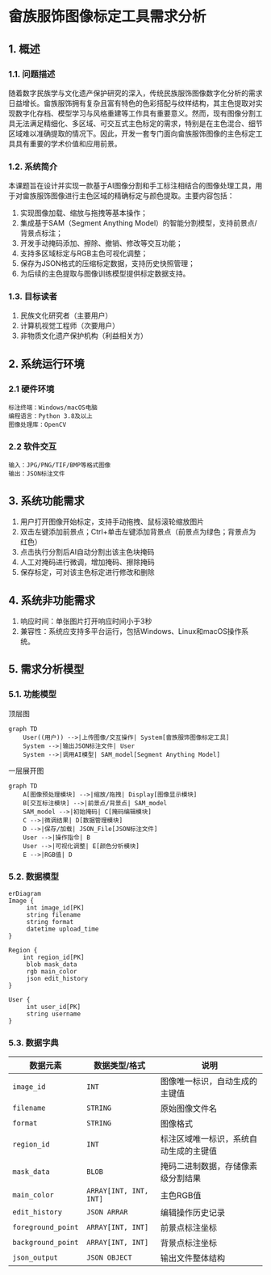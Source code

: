 # 畲族服饰图像标定工具需求分析

## 1. 概述
### 1.1. 问题描述
随着数字民族学与文化遗产保护研究的深入，传统民族服饰图像数字化分析的需求日益增长。畲族服饰拥有复杂且富有特色的色彩搭配与纹样结构，其主色提取对实现数字化存档、模型学习与风格重建等工作具有重要意义。然而，现有图像分割工具无法满足精细化、多区域、可交互式主色标定的需求，特别是在主色混合、细节区域难以准确提取的情况下。因此，开发一套专门面向畲族服饰图像的主色标定工具具有重要的学术价值和应用前景。

### 1.2. 系统简介
本课题旨在设计并实现一款基于AI图像分割和手工标注相结合的图像处理工具，用于对畲族服饰图像进行主色区域的精确标定与颜色提取。主要内容包括：
1.	实现图像加载、缩放与拖拽等基本操作；
2.	集成基于SAM（Segment Anything Model）的智能分割模型，支持前景点/背景点标注；
3.	开发手动掩码添加、擦除、撤销、修改等交互功能；
4.	支持多区域标定与RGB主色可视化调整；
5.	保存为JSON格式的压缩标定数据，支持历史快照管理；
6.	为后续的主色提取与图像训练模型提供标定数据支持。


### 1.3. 目标读者
1.  民族文化研究者（主要用户）
2.  计算机视觉工程师（次要用户）
3. 非物质文化遗产保护机构（利益相关方）


## 2. 系统运行环境
### 2.1 硬件环境

    标注终端：Windows/macOS电脑
    编程语言：Python 3.8及以上
    图像处理库：OpenCV
### 2.2 软件交互

    输入：JPG/PNG/TIF/BMP等格式图像
    输出：JSON标注文件
## 3. 系统功能需求
1.  用户打开图像开始标定，支持手动拖拽、鼠标滚轮缩放图片
2. 双击左键添加前景点；Ctrl+单击左键添加背景点（前景点为绿色；背景点为红色）
3. 点击执行分割后AI自动分割出该主色块掩码
4. 人工对掩码进行微调，增加掩码、擦除掩码
5. 保存标定，可对该主色标定进行修改和删除

## 4. 系统非功能需求
1. 响应时间：单张图片打开响应时间小于3秒
2. 兼容性：系统应支持多平台运行，包括Windows、Linux和macOS操作系统。

## 5. 需求分析模型
### 5.1. 功能模型
顶层图
```mermaid
graph TD
    User((用户)) -->|上传图像/交互操作| System[畲族服饰图像标定工具]
    System -->|输出JSON标注文件| User
    System -->|调用AI模型| SAM_model[Segment Anything Model]
```

一层展开图
```mermaid
graph TD
    A[图像预处理模块] -->|缩放/拖拽| Display[图像显示模块]
    B[交互标注模块] -->|前景点/背景点| SAM_model
    SAM_model -->|初始掩码| C[掩码编辑模块]
    C -->|微调结果| D[数据管理模块]
    D -->|保存/加载| JSON_File[JSON标注文件]
    User -->|操作指令| B
    User -->|可视化调整| E[颜色分析模块]
    E -->|RGB值| D
```

### 5.2. 数据模型
```mermaid
erDiagram
Image {
     int image_id[PK]
     string filename
     string format
     datetime upload_time
}

Region {
    int region_id[PK]
     blob mask_data
     rgb main_color
     json edit_history
}

User {
     int user_id[PK]
     string username
}

```

### 5.3. 数据字典
| **数据元素**           | **数据类型/格式**            | **说明**       |
|--------------------|------------------------|--------------|
| `image_id`         | `INT`                  | 图像唯一标识，自动生成的主键值 |
| `filename`         | `STRING`               | 原始图像文件名      |
| `format`           | `STRING`               | 图像格式         |
| `region_id`        | `INT`                  | 标注区域唯一标识，系统自动生成的主键值 |
| `mask_data`        | `BLOB`                 | 掩码二进制数据，存储像素级分割结果 |
| `main_color`       | `ARRAY[INT, INT, INT]` | 主色RGB值       |
| `edit_history`     | `JSON ARRAR`           | 编辑操作历史记录     |
| `foreground_point` | `ARRAY[INT, INT]`      | 前景点标注坐标      |
| `background_point` | `ARRAY[INT, INT]`      | 背景点标注坐标      |
| `json_output`      | `JSON OBJECT`          | 输出文件整体结构   |
